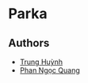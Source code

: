 # Parka

## Authors

- [Trung Huỳnh](https://github.com/trunghq234/)
- [Phan Ngọc Quang](https://github.com/quangpn24/)